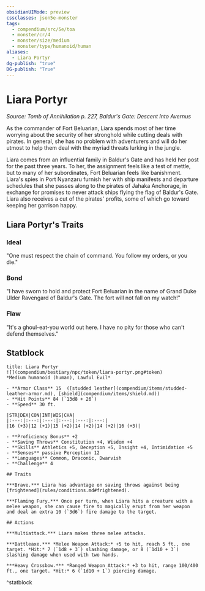 ```yaml
---
obsidianUIMode: preview
cssclasses: json5e-monster
tags:
  - compendium/src/5e/toa
  - monster/cr/4
  - monster/size/medium
  - monster/type/humanoid/human
aliases:
  - Liara Portyr
dg-publish: "true"
DG-publish: "True"
---
```

# Liara Portyr
*Source: Tomb of Annihilation p. 227, Baldur's Gate: Descent Into Avernus*  

As the commander of Fort Beluarian, Liara spends most of her time worrying about the security of her stronghold while cutting deals with pirates. In general, she has no problem with adventurers and will do her utmost to help them deal with the myriad threats lurking in the jungle.

Liara comes from an influential family in Baldur's Gate and has held her post for the past three years. To her, the assignment feels like a test of mettle, but to many of her subordinates, Fort Beluarian feels like banishment. Liara's spies in Port Nyanzaru furnish her with ship manifests and departure schedules that she passes along to the pirates of Jahaka Anchorage, in exchange for promises to never attack ships flying the flag of Baldur's Gate. Liara also receives a cut of the pirates' profits, some of which go toward keeping her garrison happy.

## Liara Portyr's Traits

### Ideal

"One must respect the chain of command. You follow my orders, or you die."

### Bond

"I have sworn to hold and protect Fort Beluarian in the name of Grand Duke Ulder Ravengard of Baldur's Gate. The fort will not fall on my watch!"

### Flaw

"It's a ghoul-eat-you world out here. I have no pity for those who can't defend themselves."

## Statblock

```ad-statblock
title: Liara Portyr
![](compendium/bestiary/npc/token/liara-portyr.png#token)
*Medium humanoid (human), Lawful Evil*

- **Armor Class** 15  ([studded leather](compendium/items/studded-leather-armor.md), [shield](compendium/items/shield.md))
- **Hit Points** 84 (`13d8 + 26`)
- **Speed** 30 ft.

|STR|DEX|CON|INT|WIS|CHA|
|:---:|:---:|:---:|:---:|:---:|:---:|
|16 (+3)|12 (+1)|15 (+2)|14 (+2)|14 (+2)|16 (+3)|

- **Proficiency Bonus** +2
- **Saving Throws** Constitution +4, Wisdom +4
- **Skills** Athletics +5, Deception +5, Insight +4, Intimidation +5
- **Senses** passive Perception 12
- **Languages** Common, Draconic, Dwarvish
- **Challenge** 4

## Traits

***Brave.*** Liara has advantage on saving throws against being [frightened](rules/conditions.md#frightened).

***Flaming Fury.*** Once per turn, when Liara hits a creature with a melee weapon, she can cause fire to magically erupt from her weapon and deal an extra 10 (`3d6`) fire damage to the target.

## Actions

***Multiattack.*** Liara makes three melee attacks.

***Battleaxe.*** *Melee Weapon Attack:* +5 to hit, reach 5 ft., one target. *Hit:* 7 (`1d8 + 3`) slashing damage, or 8 (`1d10 + 3`) slashing damage when used with two hands.

***Heavy Crossbow.*** *Ranged Weapon Attack:* +3 to hit, range 100/400 ft., one target. *Hit:* 6 (`1d10 + 1`) piercing damage.
```
^statblock